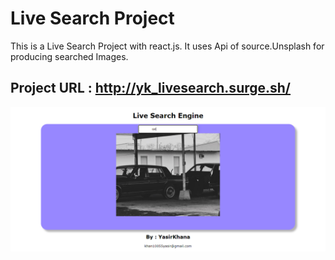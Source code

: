 # Live Search Project
This is a Live Search Project with react.js. It uses Api of source.Unsplash for producing searched Images.
## Project URL : http://yk_livesearch.surge.sh/

![Screenshot](Screenshot.png)
